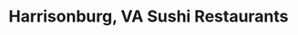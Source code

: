 ---
layout: city
title: Harrisonburg, VA Sushi Restaurants
permalink: /virginia/harrisonburg/
stateAbbr: VA
stateName: Virginia
cityName: Harrisonburg
---